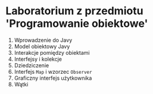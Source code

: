 # Laboratorium z przedmiotu 'Programowanie obiektowe'

1. Wprowadzenie do Javy
2. Model obiektowy Javy
3. Interakcje pomiędzy obiektami
4. Interfejsy i kolekcje
5. Dziedziczenie
6. Interfejs `Map` i wzorzec `Observer`
7. Graficzny interfejs użytkownika
8. Wątki

